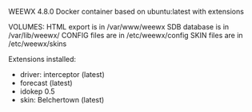 WEEWX 4.8.0 Docker container based on ubuntu:latest with extensions

VOLUMES:
HTML export is in /var/www/weewx
SDB database is in /var/lib/weewx/
CONFIG files are in /etc/weewx/config
SKIN files are in /etc/weewx/skins

Extensions installed:
- driver: interceptor (latest)
- forecast (latest)
- idokep 0.5
- skin: Belchertown (latest)